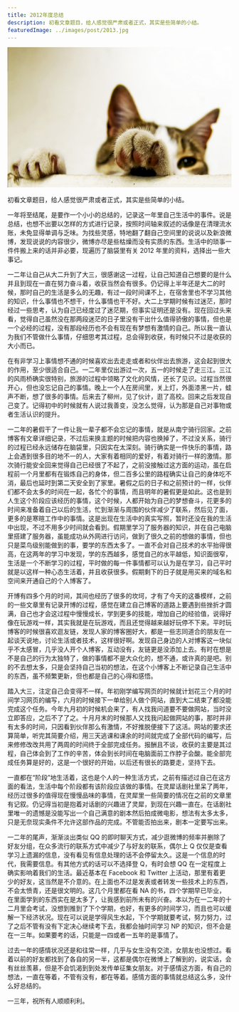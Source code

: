 ```yaml
---
title: 2012年度总结
description: 初看文章题目，给人感觉很严肃或者正式，其实是些简单的小结。
featuredImage: ../images/post/2013.jpg
---
```


![2013 Recap](../images/post/2013.jpg)

初看文章题目，给人感觉很严肃或者正式，其实是些简单的小结。

一年将至结尾，是要作一个小小的总结的，记录这一年里自己生活中的事件。说是总结，也想不出要以怎样的方式进行记录，按照时间轴来叙述的话像是在清理流水账，未免显得单调与乏味。为找些灵感，特地翻了翻自己空间里的说说以及新浪微博，发现说说的内容很少，微博亦尽是些枯燥而没有实质的东西。生活中的琐事一件件搬上来的话并非必要，现遍历了脑袋里有关 2012 年里的资料，选择出一些大事记。

一二年让自己从大二升到了大三，很感谢这一过程，让自己知道自己想要的是什么并且到现在一直在努力奋斗着，收获当然会有很多。仍记得上半年还是大二的时候，那时自己的生活是多么的无趣，有过一段时间课不上，在宿舍里也不学习其他的知识，什么事情也不想干，什么事情也干不好。大二上学期时候有过迷茫，那时经过一些思考，认为自己已经度过了迷茫期，但事实证明还是没有。现在回过头来看，觉得自己虽然没在那两段迷茫的日子里没有干出什么值得骄傲的事情，但也是一个必经的过程，没有那段经历也不会有现在有梦想有激情的自己。所以我一直认为我们不管做什么事情，仔细思考其过程，总会得到收获，有时候只不过是收获的大小而已。

在有非学习上事情想不通的时候喜欢出去走走或者和伙伴出去旅游，这会起到很大的作用，至少很适合自己。一二年里仅出游过一次，五一的时候走了走三江。三江的风雨桥确实很特别，旅游的过程中领略了文化的风情，还长了见识。过程当然很开心，但也没忘记自己的事情。晚上一个人在房间里，关上灯，外面漆黑一片，蛙声不断，想了很多的事情。后来去了柳州，见了伙计，逛了高校。回来之后发现自己变了。记得初中的时候就有人说过我善变，没怎么觉得，认为那是自己对事物或者生活认识的提升。

一二年的暑假干了一件让我一辈子都不会忘记的事情，就是从南宁骑行回家。之前博客有文章详细记录，不过后来换主题的时候把内容也换掉了，不过没关系，骑行的过程已经永远储存在脑袋里，只因实在太深刻。骑行确实是一件快乐的事情，路上会遇到很多目的地不一的人，大家有着相同的爱好，有着对骑行一样的激情。那次骑行能安全回来觉得自己已经很了不起了，之前没接触过这方面的运动，虽在启程前一个月里都有在锻炼自己的身体，但二百多公里的路程确实让自己的身体吃不消，最后也延时到第二天安全到了家里。暑假之后的日子和之前预计的一样，伙伴们都不会太多的时间在一起，各忙个的事情，而且明年的暑假更是如此。这也是到人生这个阶段应该经历的事情，这个时候，人都开始为自己的梦想奋斗，花更多的时间来准备着自己以后的生活，忙到渐渐与周围的伙伴减少了联系，然后见了面，更多的是寒暄工作中的事情。这是出现在生活中的真实写照，暂时还没在我的生活中出现，不过不用多少时间就会看到。假期里学习了服务器的知识，并在自己电脑里搭建了服务器，虽能成功从外网进行访问，做到了很久之前的想做的事情，但也只是菜鸟级别能做到的事，要学的东西太多了。一直不会对自己技术的水平抬得很高，在这两年的学习中发现，学的东西越多，感觉自己的水平越低，知识面很窄，生活是一个不断学习的过程，平时做的每一件事情都可以认为是在学习，自己平时就是以这样一种心态生活着，并且收获很多。假期剩下的日子就是用买来的域名和空间来开通自己的个人博客了。

开博有四多个月的时间，其间也经历了很多的坎坷，才有了今天的这番模样，之前的一些文章里有记录开博的过程，感觉在建立自己博客的道路上要遇到些挫折才圆满，自己也才会这过程中慢慢成长，学到更多的技能，增加自己的经验值，说得好像在玩游戏一样，其实我就是在玩游戏，而且还觉得越来越好玩停不下来。平时玩博客的时候很喜欢逛友链，发现人家的博客圈好大，都是一些志同道合的朋友在一起谈天说地，讨论生活或者技术，这样很好啊。发现自己身边的人对博客这一块似乎不太感冒，几乎没人开个人博客，互动没有，友链更是没添加上去。有时在想是不是自己的行为太独特了，做的事情都不是大众化的，想不通，或许真的是吧。别的不去想太多，只是会坚持自己当初的想法，在这个小博客上不断记录自己生活中的东西，虽不频繁更新，但也都是自己的心得和感悟。

踏入大三，注定自己会变得不一样。年初刚学编写网页的时候就计划花三个月的时间学习网页的编写，六月的时候接下一单给别人做个网站，直到大二结束了都没能完成这个任务。今年九月初的时候机会来了，有人找我问道要不要做网站，当时没立即答应，之后不了了之。十月月末的时候那人又找我问起做网站的事，那时并非有太多的时间，只因看到伙伴那么有激情，不好推脱便接下了这活。网站的要求还算简单，听完其简要介绍，用三天逃课和课余的时间就完成了全部代码的编写，后来修修改改共用了两周的时间终于全部完成任务。报酬且不谈，收获的主要是其过程，自己体会到了工作的辛苦，体会到长时间在电脑面前工作脖子会酸。能全部完成任务算是好的，这是一个很好的开始，以后还有很长的路要走，坚持下去。

一直都在“阶段”地生活着，这也是个人的一种生活方式，之前有描述过自己在这方面的看法，生活中每个阶段都有该阶段应该做的事情。在灵犀话剧社里呆了两年，经历过很多的值得现在慢慢品味的事情，在灵犀里一些简要的情况在之前的文章里有记叙。仍记得当初是抱着对话剧的兴趣进了灵犀，到现在兴趣一直在。在话剧社里唯一的遗憾是没能写出一个自己满意的剧本然后拍成微电影，想法有太多太多，只是无奈现实条件不允许这部作品的完成。不管能否拍出来，剧本一定要写出来。

一二年的尾声，渐渐淡出类似 QQ 的即时聊天方式，减少逛微博的频率并删除了好友分组，在众多流行的联系方式中减少了与好友的联系，偶尔上 Q 仅仅是查看学习上遗漏的信息，没有看见有信息处理的话不会停留太久。这是一个信息的时代，我需要信息。有其他方式的话可以不选择登 Q，有时会想 QQ 在一定程度上确实影响着我们的生活。最近基本在 Facebook 和 Twitter 上活动，那里有着更少的好友，这当然是不介意的。在上面也不过是发表或者转发一些技术上的东西，不会太愤青，还是很文明的。这几个月里都在看 NA 的书，四个学期早已毕业，在里面学到的东西实在是太多了，让我感到前所未有的兴奋。本以为在一二年的十二月里会考试，没想到推到了下个学期，也好，有更多的时间学习，而且也可以缓解一下经济状况。现在可以说是学得风生水起，下个学期就要考试，努力努力，过了之后不管有没有下定决心继续考下去，我都会抽时间学习 NP 的知识，但不会是在一三年。如果要考的话，只能是一四或者一五年的是事情了。

过去一年的感情状况还是和往常一样，几乎与女生没有交流，女朋友也没想过。看着以前的好友都找到了各自的另一半，这都是偶尔在微博上了解到的，说实话，会有丝丝羡慕，但是不会饥渴到到处发传单征集女朋友。对于感情这方面，有自己的想法，一直在等着，不管有没有，都在等着。感情方面的事情就总结这么多，没什么好总结的。

一三年，祝所有人顺顺利利。
